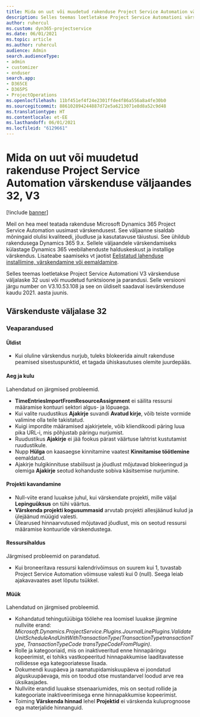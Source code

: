 ```yaml
---
title: Mida on uut või muudetud rakenduse Project Service Automation värskenduse väljaandes 32, V3
description: Selles teemas loetletakse Project Service Automationi värskenduse väljalaske 32, V3 saadaolevaid funktsioone ja parandusi.
author: ruhercul
ms.custom: dyn365-projectservice
ms.date: 06/01/2021
ms.topic: article
ms.author: ruhercul
audience: Admin
search.audienceType:
- admin
- customizer
- enduser
search.app:
- D365CE
- D365PS
- ProjectOperations
ms.openlocfilehash: 11bf451ef4f24e2301ffde4f86a556a8a4fe30b0
ms.sourcegitcommit: 886102894244887d72e5a6213071e8d8a52c9d48
ms.translationtype: HT
ms.contentlocale: et-EE
ms.lasthandoff: 06/01/2021
ms.locfileid: "6129661"
---
```

# <a name="whats-new-or-changed-in-project-service-automation-update-release-32-v3"></a>Mida on uut või muudetud rakenduse Project Service Automation värskenduse väljaandes 32, V3

[!include [banner](../includes/psa-now-project-operations.md)]

Meil on hea meel teatada rakenduse Microsoft Dynamics 365 Project Service Automation uusimast värskendusest. See väljaanne sisaldab mõningaid olulisi kvaliteedi, jõudluse ja kasutatavuse täiustusi. See ühildub rakendusega Dynamics 365 9.x. Sellele väljaandele värskendamiseks külastage Dynamics 365 veebilahenduste halduskeskust ja installige värskendus. Lisateabe saamiseks vt jaotist [Eelistatud lahenduse installimine, värskendamine või eemaldamine](/power-platform/admin/install-remove-preferred-solution).

Selles teemas loetletakse Project Service Automationi V3 värskenduse väljalaske 32 uusi või muudetud funktsioone ja parandusi. Selle versiooni järgu number on V3.10.53.108 ja see on üldiselt saadaval isevärskenduse kaudu 2021. aasta juunis.

## <a name="update-release-32"></a>Värskenduste väljalase 32

### <a name="bug-fixes"></a>Veaparandused

#### <a name="general"></a>Üldist

- Kui oluline värskendus nurjub, tuleks blokeerida ainult rakenduse peamised sisestuspunktid, et tagada ühiskasutuses olemite juurdepääs.

#### <a name="time-and-expense"></a>Aeg ja kulu

Lahendatud on järgmised probleemid.

- **TimeEntriesImportFromResourceAssignment** ei säilita ressursi määramise kontuuri sektori algus- ja lõpuaega.
- Kui valite ruudustikus **Ajakirje** suvandi **Avatud kirje**, võib teiste vormide valimine olla teile takistatud.
- Kuigi impordite määramised ajakirjetele, võib kliendikoodi päring luua pika URL-i, mis põhjustab päringu nurjumist.
- Ruudustikus **Ajakirje** ei jää fookus pärast väärtuse lahtrist kustutamist ruudustikule.
- Nupp **Hülga** on kaasaegse kinnitamine vaatest **Kinnitamise töötlemine** eemaldatud.
- Ajakirje hulgikinnituse stabiilsust ja jõudlust mõjutavad blokeeringud ja olemiga **Ajakirje** seotud kohanduste sobiva käsitsemise nurjumine.

#### <a name="project-planning"></a>Projekti kavandamine

- Null-viite erand luuakse juhul, kui värskendate projekti, mille väljal **Lepinguüksus** on tühi väärtus.
- **Värskenda projekti kogusummasid** arvutab projekti allesjäänud kulud ja ülejäänud müügid valesti.
- Ülearused hinnaarvutused mõjutavad jõudlust, mis on seotud ressursi määramise kontuuride värskendustega.

#### <a name="resource-management"></a>Ressursihaldus

Järgmised probleemid on parandatud.

- Kui broneeritava ressursi kalendrivõimsus on suurem kui 1, tuvastab Project Service Automation võimsuse valesti kui 0 (null). Seega leiab ajakavavaates aset lõputu tsükkel.

#### <a name="sales"></a>Müük

Lahendatud on järgmised probleemid.

- Kohandatud tehingutüübiga töölehe rea loomisel luuakse järgmine nullviite erand: *Microsoft.Dynamics.ProjectService.Plugins.JournalLinePlugins.ValidateUnitScheduleAndUnitWithTransactionType(TransactionTypetransactionType, TransactionTypeCode transTypeCodeFromPlugin)*.
- Rolle ja kategooriaid, mis on inaktiveeritud enne hinnapäringu kopeerimist, ei tohiks vastkopeeritud hinnapakkumise laaditavatesse rollidesse ega kategooriatesse lisada.
- Dokumendi kuupäeva ja raamatupidamiskuupäeva ei joondatud alguskuupäevaga, mis on toodud otse mustandarvel loodud arve rea üksikasjades.
- Nullviite erandid luuakse stsenaariumides, mis on seotud rollide ja kategooriate inaktiveerimisega enne hinnapakkumise kopeerimist.
- Toiming **Värskenda hinnad** lehel **Projektid** ei värskenda kuluprognoose ega materjalide hinnanguid.
